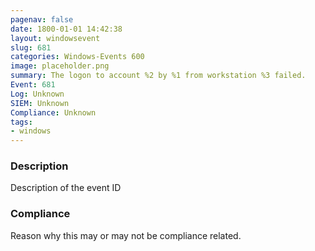 ```yaml
---
pagenav: false
date: 1800-01-01 14:42:38
layout: windowsevent
slug: 681
categories: Windows-Events 600
image: placeholder.png
summary: The logon to account %2 by %1 from workstation %3 failed.
Event: 681
Log: Unknown
SIEM: Unknown
Compliance: Unknown
tags:
- windows
---
```


### Description

Description of the event ID

### Compliance

Reason why this may or may not be compliance related.

